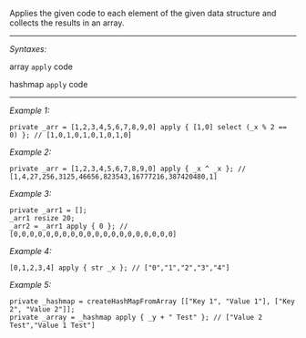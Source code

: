 Applies the given code to each element of the given data structure and collects the results in an array.


---
*Syntaxes:*

array `apply` code

hashmap `apply` code

---
*Example 1:*

```sqf
private _arr = [1,2,3,4,5,6,7,8,9,0] apply { [1,0] select (_x % 2 == 0) }; // [1,0,1,0,1,0,1,0,1,0]
```

*Example 2:*

```sqf
private _arr = [1,2,3,4,5,6,7,8,9,0] apply { _x ^ _x }; // [1,4,27,256,3125,46656,823543,16777216,387420480,1]
```

*Example 3:*

```sqf
private _arr1 = [];
_arr1 resize 20;
_arr2 = _arr1 apply { 0 }; // [0,0,0,0,0,0,0,0,0,0,0,0,0,0,0,0,0,0,0,0]
```

*Example 4:*

```sqf
[0,1,2,3,4] apply { str _x }; // ["0","1","2","3","4"]
```

*Example 5:*

```sqf
private _hashmap = createHashMapFromArray [["Key 1", "Value 1"], ["Key 2", "Value 2"]];
private _array = _hashmap apply { _y + " Test" }; // ["Value 2 Test","Value 1 Test"]
```